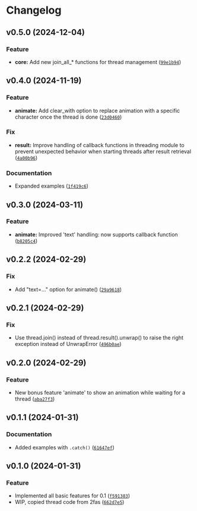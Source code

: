 # Changelog

<!--next-version-placeholder-->

## v0.5.0 (2024-12-04)

### Feature

* **core:** Add new join_all_* functions for thread management ([`99e1b94`](https://github.com/robinvandernoord/threadful/commit/99e1b94582bdf899ab9d9845a01f3fbd2cf7f135))

## v0.4.0 (2024-11-19)

### Feature

* **animate:** Add clear_with option to replace animation with a specific character once the thread is done ([`23d0460`](https://github.com/robinvandernoord/threadful/commit/23d0460d4e759be52541794ff5fbe411dfaa06b3))

### Fix

* **result:** Improve handling of callback functions in threading module to prevent unexpected behavior when starting threads after result retrieval ([`4a00b96`](https://github.com/robinvandernoord/threadful/commit/4a00b961c35dbf8250ed8dda7fe74565d7e3f3a3))

### Documentation

* Expanded examples ([`1f419c6`](https://github.com/robinvandernoord/threadful/commit/1f419c6d5f2248c7cd5914cfc3c3712578683db6))

## v0.3.0 (2024-03-11)

### Feature

* **animate:** Improved 'text' handling: now supports callback function ([`b8205c4`](https://github.com/robinvandernoord/threadful/commit/b8205c4d8834e195fe253545830738e5a7d89535))

## v0.2.2 (2024-02-29)

### Fix

* Add "text=..." option for animate() ([`29a9618`](https://github.com/robinvandernoord/threadful/commit/29a96180a373ad8172f5ae0d8311eb535505c8b5))

## v0.2.1 (2024-02-29)

### Fix

* Use thread.join() instead of thread.result().unwrap() to raise the right exception instead of UnwrapError ([`496b0ae`](https://github.com/robinvandernoord/threadful/commit/496b0ae09e42dff67805352d3d8de1e6b4d2b79d))

## v0.2.0 (2024-02-29)

### Feature

* New bonus feature 'animate' to show an animation while waiting for a thread ([`aba27f3`](https://github.com/robinvandernoord/threadful/commit/aba27f3a9d11b9ee6952d04c6bdce93daaefc286))

## v0.1.1 (2024-01-31)

### Documentation

* Added examples with `.catch()` ([`61647ef`](https://github.com/robinvandernoord/threadful/commit/61647efa7d78fafd4b2531d2410f51c81b5e9a3a))

## v0.1.0 (2024-01-31)

### Feature

* Implemented all basic features for 0.1 ([`f591383`](https://github.com/robinvandernoord/threadful/commit/f59138321fbd7b0740984b3fb00031676af9a687))
* WIP, copied thread code from 2fas ([`662d7e5`](https://github.com/robinvandernoord/threadful/commit/662d7e52ba9219d0a3683312c08f6d9ed8fc552e))
